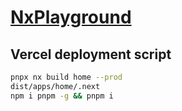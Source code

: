 # [NxPlayground](https://nx-playground.vercel.app/)

## Vercel deployment script
```bash
pnpx nx build home --prod
dist/apps/home/.next
npm i pnpm -g && pnpm i
```